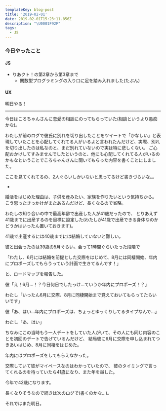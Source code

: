 ```yaml
---
templateKey: blog-post
title: '2019-02-01'
date: 2019-02-01T15:23:11.856Z
description: "\U0001F92F"
tags:
  - JS
---
```

### 今日やったこと
#### JS
* りあクト！の第2章から第3章まで    
    * 関数型プログラミングの入り口に足を踏み入れました(たぶん)

#### UX

明日やる！


------
今日はころちゃんさんに恋愛の相談にのってもらっていた(相談というより愚痴かな)。

わたしが前のログで彼氏に別れを切り出したことをツイートで「かなしい」と表現していたことを心配してくれてる人がいるよと言われたんだけど、実際、別れを切り出したのは私なのと、まだ別れていないので実は特に悲しくない。
ご心配おかけしてすみませんでしたというのと、他にも心配してくれてる人がいるのかもなということでころちゃんさんに聞いてもらった内容を書くことにしました。

ここを見てくれてるの、2人ぐらいしかいないと思ってるけど書きづらいな。。

*

婚活をはじめた理由は、子供を産みたい、家族を作りたいという気持ちから。
こう思ったきっかけがまたあるんだけど、長くなるので省略。

わたしの知り合いの中で最高年齢で出産した人が41歳だったので、
とりあえず41歳までに出産するのを目標に設定した(わたしが41歳で出産できる身体なのかどうかはいったん置いておきます)。

41歳で出産するには40歳までには結婚していないと難しい。

彼と出会ったのは39歳の5月ぐらい。会って1時間ぐらいたった段階で

「わたし、6月には結婚を前提とした交際をはじめて、8月には同棲開始、年内にプロポーズしてもらうっていう計画で生きてるんです！」

と、ロードマップを報告した。

彼「え！6月…！？今日何日でしたっけ…ていうか年内にプロポーズ！？」

わたし「いったん6月に交際、8月に同棲開始まで覚えておいてもらってたらいいです」

彼「あ、はい…年内にプロポーズは、ちょっとゆっくりしてるタイプなんで…」

わたし「あ、はい」

ちなみにこの当時もう一人デートをしていた人がいて、その人にも同じ内容のことを初回のデートで告げているんだけど、
結局彼に6月に交際を申し込まれてつきあいはじめ、8月に同棲をはじめた。

年内にはプロポーズをしてもらえなかった。

交際していて彼がマイペースなのはわかっていたので、
彼のタイミングで言ってくれるのを待っていたら41歳になり、また年を越した。

今年で42歳になります。


長くなりそうなので続きは次のログで(書くのかな…)。

それではまた明日。
